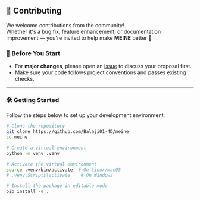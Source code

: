 ## 🙌 Contributing

We welcome contributions from the community!  
Whether it's a bug fix, feature enhancement, or documentation improvement — you're invited to help make **MEINE** better 🚀

### 🧠 Before You Start
- For **major changes**, please open an [issue](https://github.com/Balaji01-4D/meine/issues) to discuss your proposal first.
- Make sure your code follows project conventions and passes existing checks.

---

### 🛠️ Getting Started

Follow the steps below to set up your development environment:

```bash
# Clone the repository
git clone https://github.com/Balaji01-4D/meine
cd meine

# Create a virtual environment
python -m venv .venv

# Activate the virtual environment
source .venv/bin/activate  # On Linux/macOS
# .venv\Scripts\activate    # On Windows

# Install the package in editable mode
pip install -e .
